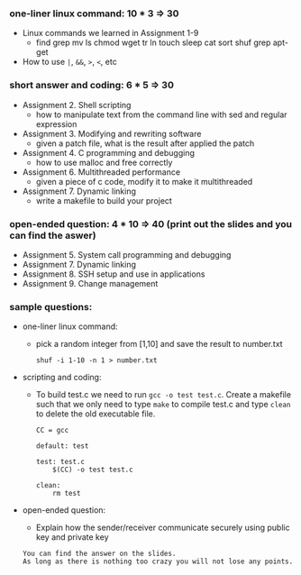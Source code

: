 ### one-liner linux command: 10 * 3 => 30
- Linux commands we learned in Assignment 1-9
  * find grep mv ls chmod wget tr ln touch sleep cat sort shuf grep apt-get
- How to use `|`, `&&`, `>`, `<`, etc

### short answer and coding: 6 * 5 => 30
- Assignment 2. Shell scripting
  * how to manipulate text from the command line with sed and regular expression
- Assignment 3. Modifying and rewriting software
  * given a patch file, what is the result after applied the patch
- Assignment 4. C programming and debugging
  * how to use malloc and free correctly
- Assignment 6. Multithreaded performance
  * given a piece of c code, modify it to make it multithreaded
- Assignment 7. Dynamic linking
  * write a makefile to build your project

### open-ended question: 4 * 10 => 40 (print out the slides and you can find the aswer)
- Assignment 5. System call programming and debugging
- Assignment 7. Dynamic linking
- Assignment 8. SSH setup and use in applications
- Assignment 9. Change management

### sample questions:
- one-liner linux command:
  * pick a random integer from [1,10] and save the result to number.txt
    ```
    shuf -i 1-10 -n 1 > number.txt
    ```
- scripting and coding:
  * To build test.c we need to run `gcc -o test test.c`. Create a makefile such that we only need to type `make` to compile test.c and type `clean` to delete the old executable file.
    ```
    CC = gcc
    
    default: test

    test: test.c
        $(CC) -o test test.c

    clean:
        rm test
    ```
    
- open-ended question:
  * Explain how the sender/receiver communicate securely using public key and private key
  ```
  You can find the answer on the slides. 
  As long as there is nothing too crazy you will not lose any points.
  ```
